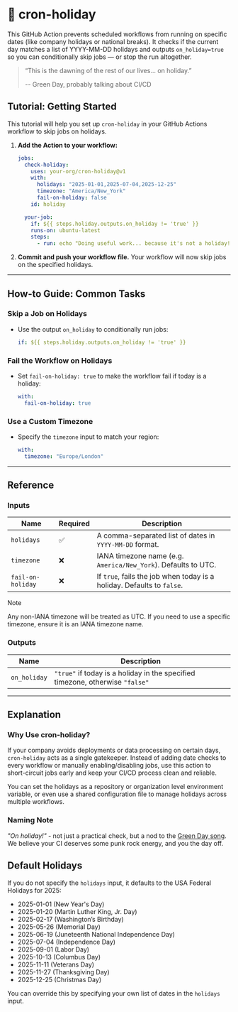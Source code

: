 # 🎸 cron-holiday

This GitHub Action prevents scheduled workflows from running on specific dates (like company holidays or national breaks). It checks if the current day matches a list of YYYY-MM-DD holidays and outputs `on_holiday=true` so you can conditionally skip jobs — or stop the run altogether.

> “This is the dawning of the rest of our lives... on holiday.”
>
> -- Green Day, probably talking about CI/CD

## Tutorial: Getting Started

This tutorial will help you set up `cron-holiday` in your GitHub Actions workflow to skip jobs on holidays.

1. **Add the Action to your workflow:**

   ```yaml
   jobs:
     check-holiday:
       uses: your-org/cron-holiday@v1
       with:
         holidays: "2025-01-01,2025-07-04,2025-12-25"
         timezone: "America/New_York"
         fail-on-holiday: false
       id: holiday

     your-job:
       if: ${{ steps.holiday.outputs.on_holiday != 'true' }}
       runs-on: ubuntu-latest
       steps:
         - run: echo "Doing useful work... because it's not a holiday!"
   ```

2. **Commit and push your workflow file.**
   Your workflow will now skip jobs on the specified holidays.

---

## How-to Guide: Common Tasks

### Skip a Job on Holidays

- Use the output `on_holiday` to conditionally run jobs:

  ```yaml
  if: ${{ steps.holiday.outputs.on_holiday != 'true' }}
  ```

### Fail the Workflow on Holidays

- Set `fail-on-holiday: true` to make the workflow fail if today is a holiday:

  ```yaml
  with:
    fail-on-holiday: true
  ```

### Use a Custom Timezone

- Specify the `timezone` input to match your region:

  ```yaml
  with:
    timezone: "Europe/London"
  ```

---

## Reference

### Inputs

| Name              | Required | Description                                                            |
| ----------------- | -------- | ---------------------------------------------------------------------- |
| `holidays`        | ✅        | A comma-separated list of dates in `YYYY-MM-DD` format.                |
| `timezone`        | ❌        | IANA timezone name (e.g. `America/New_York`). Defaults to UTC.         |
| `fail-on-holiday` | ❌        | If `true`, fails the job when today is a holiday. Defaults to `false`. |

> [!NOTE]
> Any non-IANA timezone will be treated as UTC. If you need to use a specific timezone, ensure it is an IANA timezone name.

### Outputs

| Name         | Description                                                                   |
| ------------ | ----------------------------------------------------------------------------- |
| `on_holiday` | `"true"` if today is a holiday in the specified timezone, otherwise `"false"` |

---

## Explanation

### Why Use cron-holiday?

If your company avoids deployments or data processing on certain days, `cron-holiday` acts as a single gatekeeper. Instead of adding date checks to every workflow or manually enabling/disabling jobs, use this action to short-circuit jobs early and keep your CI/CD process clean and reliable.

You can set the holidays as a repository or organization level environment variable, or even use a shared configuration file to manage holidays across multiple workflows.

### Naming Note

 *"On holiday!"* - not just a practical check, but a nod to the [Green Day song](https://genius.com/Green-day-holiday-lyrics).
 We believe your CI deserves some punk rock energy, and you the day off.

## Default Holidays

If you do not specify the `holidays` input, it defaults to the USA Federal Holidays for 2025:

- 2025-01-01 (New Year's Day)
- 2025-01-20 (Martin Luther King, Jr. Day)
- 2025-02-17 (Washington’s Birthday)
- 2025-05-26 (Memorial Day)
- 2025-06-19 (Juneteenth National Independence Day)
- 2025-07-04 (Independence Day)
- 2025-09-01 (Labor Day)
- 2025-10-13 (Columbus Day)
- 2025-11-11 (Veterans Day)
- 2025-11-27 (Thanksgiving Day)
- 2025-12-25 (Christmas Day)

You can override this by specifying your own list of dates in the `holidays` input.
